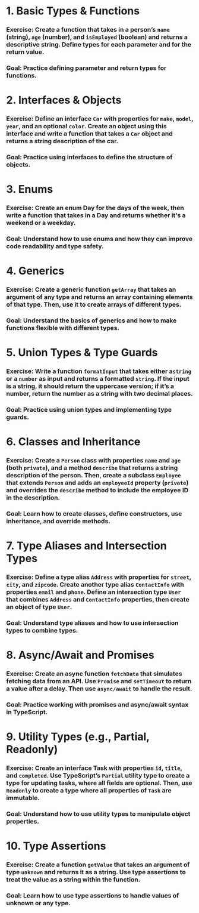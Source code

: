 # 1. Basic Types & Functions
### Exercise: Create a function that takes in a person’s `name` (string), `age` (number), and `isEmployed` (boolean) and returns a descriptive string. Define types for each parameter and for the return value.
### Goal: Practice defining parameter and return types for functions.


# 2. Interfaces & Objects
### Exercise: Define an interface `Car` with properties for `make`, `model`, `year`, and an optional `color`. Create an object using this interface and write a function that takes a `Car` object and returns a string description of the car.
### Goal: Practice using interfaces to define the structure of objects.

# 3. Enums
### Exercise: Create an enum Day for the days of the week, then write a function that takes in a Day and returns whether it's a weekend or a weekday.
### Goal: Understand how to use enums and how they can improve code readability and type safety.

# 4. Generics
### Exercise: Create a generic function `getArray` that takes an argument of any type and returns an array containing elements of that type. Then, use it to create arrays of different types.
### Goal: Understand the basics of generics and how to make functions flexible with different types.

# 5. Union Types & Type Guards
### Exercise: Write a function `formatInput` that takes either a`string` or a `number` as input and returns a formatted `string`. If the input is a string, it should return the uppercase version; if it’s a number, return the number as a string with two decimal places.
### Goal: Practice using union types and implementing type guards.

# 6. Classes and Inheritance
### Exercise: Create a `Person` class with properties `name` and `age` (both `private`), and a method `describe` that returns a string description of the person. Then, create a subclass `Employee` that extends `Person` and adds an `employeeId` property (`private`) and overrides the `describe` method to include the employee ID in the description.
### Goal: Learn how to create classes, define constructors, use inheritance, and override methods.

# 7. Type Aliases and Intersection Types
### Exercise: Define a type alias `Address` with properties for `street`, `city`, and `zipcode`. Create another type alias `ContactInfo` with properties `email` and `phone`. Define an intersection type `User` that combines `Address` and `ContactInfo` properties, then create an object of type `User`.
### Goal: Understand type aliases and how to use intersection types to combine types.

# 8. Async/Await and Promises
### Exercise: Create an async function `fetchData` that simulates fetching data from an API. Use `Promise` and `setTimeout` to return a value after a delay. Then use `async/await` to handle the result.
### Goal: Practice working with promises and async/await syntax in TypeScript.

# 9. Utility Types (e.g., Partial, Readonly)
### Exercise: Create an interface Task with properties `id`, `title`, and `completed`. Use TypeScript’s `Partial` utility type to create a type for updating tasks, where all fields are optional. Then, use `Readonly` to create a type where all properties of `Task` are immutable.
### Goal: Understand how to use utility types to manipulate object properties.

# 10. Type Assertions
### Exercise: Create a function `getValue` that takes an argument of type `unknown` and returns it as a string. Use type assertions to treat the value as a string within the function.
### Goal: Learn how to use type assertions to handle values of unknown or any type.
